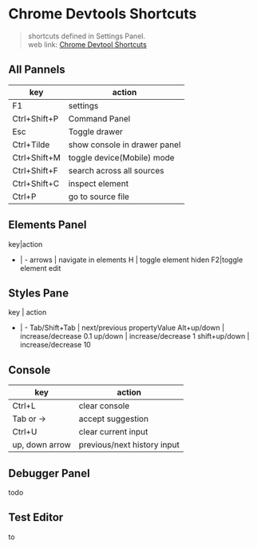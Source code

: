 # Chrome Devtools Shortcuts

> shortcuts defined in Settings Panel.   
> web link: [Chrome Devtool Shortcuts](https://developers.google.com/web/tools/chrome-devtools/shortcuts)

## All Pannels 
|key|action|
|--|---|
|F1| settings|
|Ctrl+Shift+P|Command Panel
Esc|Toggle drawer
Ctrl+Tilde|show console in drawer panel
Ctrl+Shift+M|toggle device(Mobile) mode
Ctrl+Shift+F|search across all sources
Ctrl+Shift+C| inspect element
Ctrl+P|go to source file


## Elements Panel
key|action
- | -
arrows | navigate in elements
H | toggle element hiden
F2|toggle element edit

## Styles Pane
key | action
- | -
Tab/Shift+Tab | next/previous propertyValue
Alt+up/down | increase/decrease 0.1
up/down | increase/decrease 1
shift+up/down | increase/decrease 10

## Console
|key|action|
-|-
Ctrl+L|clear console
Tab or ->|accept suggestion
Ctrl+U | clear current input
up, down arrow | previous/next history input

## Debugger Panel
todo

## Test Editor
to

